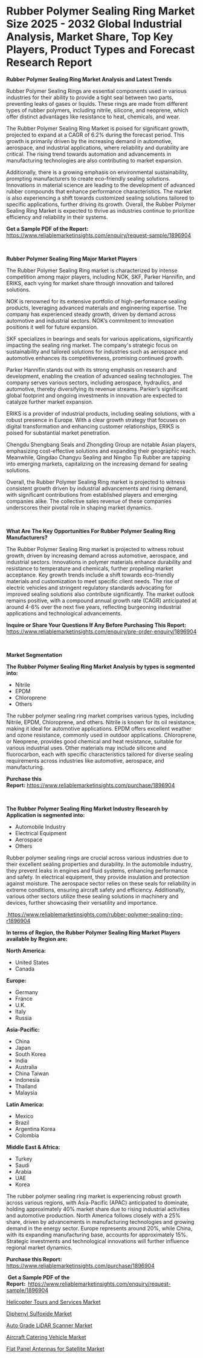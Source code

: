 <p><h1>Rubber Polymer Sealing Ring Market Size 2025 - 2032 Global Industrial Analysis, Market Share, Top Key Players, Product Types and Forecast Research Report</h1></p><p><strong>Rubber Polymer Sealing Ring Market Analysis and Latest Trends</strong></p>
<p><p>Rubber Polymer Sealing Rings are essential components used in various industries for their ability to provide a tight seal between two parts, preventing leaks of gases or liquids. These rings are made from different types of rubber polymers, including nitrile, silicone, and neoprene, which offer distinct advantages like resistance to heat, chemicals, and wear.</p><p>The Rubber Polymer Sealing Ring Market is poised for significant growth, projected to expand at a CAGR of 6.2% during the forecast period. This growth is primarily driven by the increasing demand in automotive, aerospace, and industrial applications, where reliability and durability are critical. The rising trend towards automation and advancements in manufacturing technologies are also contributing to market expansion.</p><p>Additionally, there is a growing emphasis on environmental sustainability, prompting manufacturers to create eco-friendly sealing solutions. Innovations in material science are leading to the development of advanced rubber compounds that enhance performance characteristics. The market is also experiencing a shift towards customized sealing solutions tailored to specific applications, further driving its growth. Overall, the Rubber Polymer Sealing Ring Market is expected to thrive as industries continue to prioritize efficiency and reliability in their systems.</p></p>
<p><strong>Get a Sample PDF of the Report:&nbsp;</strong> <a href="https://www.reliablemarketinsights.com/enquiry/request-sample/1896904?utm_campaign=2129&utm_medium=2&utm_source=Github&utm_content=ia&utm_term=04022025&utm_id=rubber-polymer-sealing-ring">https://www.reliablemarketinsights.com/enquiry/request-sample/1896904</a></p>
<p>&nbsp;</p>
<p><strong>Rubber Polymer Sealing Ring Major Market Players</strong></p>
<p><p>The Rubber Polymer Sealing Ring market is characterized by intense competition among major players, including NOK, SKF, Parker Hannifin, and ERIKS, each vying for market share through innovation and tailored solutions.</p><p>NOK is renowned for its extensive portfolio of high-performance sealing products, leveraging advanced materials and engineering expertise. The company has experienced steady growth, driven by demand across automotive and industrial sectors. NOK’s commitment to innovation positions it well for future expansion.</p><p>SKF specializes in bearings and seals for various applications, significantly impacting the sealing ring market. The company's strategic focus on sustainability and tailored solutions for industries such as aerospace and automotive enhances its competitiveness, promising continued growth.</p><p>Parker Hannifin stands out with its strong emphasis on research and development, enabling the creation of advanced sealing technologies. The company serves various sectors, including aerospace, hydraulics, and automotive, thereby diversifying its revenue streams. Parker’s significant global footprint and ongoing investments in innovation are expected to catalyze further market expansion.</p><p>ERIKS is a provider of industrial products, including sealing solutions, with a robust presence in Europe. With a clear growth strategy that focuses on digital transformation and enhancing customer relationships, ERIKS is poised for substantial market penetration.</p><p>Chengdu Shengbang Seals and Zhongding Group are notable Asian players, emphasizing cost-effective solutions and expanding their geographic reach. Meanwhile, Qingdao Changyu Sealing and Ningbo Tip Rubber are tapping into emerging markets, capitalizing on the increasing demand for sealing solutions.</p><p>Overall, the Rubber Polymer Sealing Ring market is projected to witness consistent growth driven by industrial advancements and rising demand, with significant contributions from established players and emerging companies alike. The collective sales revenue of these companies underscores their pivotal role in shaping market dynamics.</p></p>
<p>&nbsp;</p>
<p><strong>What Are The Key Opportunities For Rubber Polymer Sealing Ring Manufacturers?</strong></p>
<p><p>The Rubber Polymer Sealing Ring market is projected to witness robust growth, driven by increasing demand across automotive, aerospace, and industrial sectors. Innovations in polymer materials enhance durability and resistance to temperature and chemicals, further propelling market acceptance. Key growth trends include a shift towards eco-friendly materials and customization to meet specific client needs. The rise of electric vehicles and stringent regulatory standards advocating for improved sealing solutions also contribute significantly. The market outlook remains positive, with a compound annual growth rate (CAGR) anticipated at around 4-6% over the next five years, reflecting burgeoning industrial applications and technological advancements.</p></p>
<p><strong>Inquire or Share Your Questions If Any Before Purchasing This Report:</strong> <a href="https://www.reliablemarketinsights.com/enquiry/pre-order-enquiry/1896904?utm_campaign=2129&utm_medium=2&utm_source=Github&utm_content=ia&utm_term=04022025&utm_id=rubber-polymer-sealing-ring">https://www.reliablemarketinsights.com/enquiry/pre-order-enquiry/1896904</a></p>
<p>&nbsp;</p>
<p><strong>Market Segmentation</strong></p>
<p><strong>The Rubber Polymer Sealing Ring Market Analysis by types is segmented into:</strong></p>
<p><ul><li>Nitrile</li><li>EPDM</li><li>Chloroprene</li><li>Others</li></ul></p>
<p><p>The rubber polymer sealing ring market comprises various types, including Nitrile, EPDM, Chloroprene, and others. Nitrile is known for its oil resistance, making it ideal for automotive applications. EPDM offers excellent weather and ozone resistance, commonly used in outdoor applications. Chloroprene, or Neoprene, provides good chemical and heat resistance, suitable for various industrial uses. Other materials may include silicone and fluorocarbon, each with specific characteristics tailored for diverse sealing requirements across industries like automotive, aerospace, and manufacturing.</p></p>
<p><strong>Purchase this Report:&nbsp;</strong><a href="https://www.reliablemarketinsights.com/purchase/1896904?utm_campaign=2129&utm_medium=2&utm_source=Github&utm_content=ia&utm_term=04022025&utm_id=rubber-polymer-sealing-ring">https://www.reliablemarketinsights.com/purchase/1896904</a></p>
<p>&nbsp;</p>
<p><strong>The Rubber Polymer Sealing Ring Market Industry Research by Application is segmented into:</strong></p>
<p><ul><li>Automobile Industry</li><li>Electrical Equipment</li><li>Aerospace</li><li>Others</li></ul></p>
<p><p>Rubber polymer sealing rings are crucial across various industries due to their excellent sealing properties and durability. In the automobile industry, they prevent leaks in engines and fluid systems, enhancing performance and safety. In electrical equipment, they provide insulation and protection against moisture. The aerospace sector relies on these seals for reliability in extreme conditions, ensuring aircraft safety and efficiency. Additionally, various other sectors utilize these sealing solutions in machinery and devices, further showcasing their versatility and importance.</p></p>
<p><a href="https://www.reliablemarketinsights.com/rubber-polymer-sealing-ring-r1896904?utm_campaign=2129&utm_medium=2&utm_source=Github&utm_content=ia&utm_term=04022025&utm_id=rubber-polymer-sealing-ring">&nbsp;https://www.reliablemarketinsights.com/rubber-polymer-sealing-ring-r1896904</a></p>
<p><strong>In terms of Region, the Rubber Polymer Sealing Ring Market Players available by Region are:</strong></p>
<p>
    <p> <strong> North America: </strong>
        <ul>
            <li>United States</li>
            <li>Canada</li>
        </ul>
        </p> 
    <p> <strong> Europe: </strong>
        <ul>
            <li>Germany</li>
            <li>France</li>
            <li>U.K.</li>
            <li>Italy</li>
            <li>Russia</li>
        </ul>
        </p> 
    <p> <strong> Asia-Pacific: </strong>
        <ul>
            <li>China</li>
            <li>Japan</li>
            <li>South Korea</li>
            <li>India</li>
            <li>Australia</li>
            <li>China Taiwan</li>
            <li>Indonesia</li>
            <li>Thailand</li>
            <li>Malaysia</li>
        </ul>
        </p> 
    <p> <strong> Latin America: </strong>
        <ul>
            <li>Mexico</li>
            <li>Brazil</li>
            <li>Argentina Korea</li>
            <li>Colombia</li>
        </ul>
        </p> 
    <p> <strong> Middle East & Africa: </strong>
        <ul>
            <li>Turkey</li>
            <li>Saudi</li>
            <li>Arabia</li>
            <li>UAE</li>
            <li>Korea</li>
        </ul>
    </p>
    </p>
<p><p>The rubber polymer sealing ring market is experiencing robust growth across various regions, with Asia-Pacific (APAC) anticipated to dominate, holding approximately 40% market share due to rising industrial activities and automotive production. North America follows closely with a 25% share, driven by advancements in manufacturing technologies and growing demand in the energy sector. Europe represents around 20%, while China, with its expanding manufacturing base, accounts for approximately 15%. Strategic investments and technological innovations will further influence regional market dynamics.</p></p>
<p><strong>Purchase this Report: </strong><a href="https://www.reliablemarketinsights.com/purchase/1896904?utm_campaign=2129&utm_medium=2&utm_source=Github&utm_content=ia&utm_term=04022025&utm_id=rubber-polymer-sealing-ring">https://www.reliablemarketinsights.com/purchase/1896904</a></p>
<p>&nbsp;<strong>Get a Sample PDF of the Report:&nbsp;&nbsp;</strong><a href="https://www.reliablemarketinsights.com/enquiry/request-sample/1896904?utm_campaign=2129&utm_medium=2&utm_source=Github&utm_content=ia&utm_term=04022025&utm_id=rubber-polymer-sealing-ring">https://www.reliablemarketinsights.com/enquiry/request-sample/1896904</a></p>
<p><strong></strong></p>
<p><p><a href="https://www.linkedin.com/pulse/helicopter-tours-services-market-scope-business-update-nj5te?utm_campaign=2129&utm_medium=2&utm_source=Github&utm_content=ia&utm_term=04022025&utm_id=rubber-polymer-sealing-ring">Helicopter Tours and Services Market</a></p><p><a href="https://www.linkedin.com/pulse/growth-projections-diphenyl-sulfoxide-market-from-2025-2032-kxzne?utm_campaign=2129&utm_medium=2&utm_source=Github&utm_content=ia&utm_term=04022025&utm_id=rubber-polymer-sealing-ring">Diphenyl Sulfoxide Market</a></p><p><a href="https://www.linkedin.com/pulse/in-depth-analysis-auto-grade-lidar-scanner-market-size-3difc?utm_campaign=2129&utm_medium=2&utm_source=Github&utm_content=ia&utm_term=04022025&utm_id=rubber-polymer-sealing-ring">Auto Grade LiDAR Scanner Market</a></p><p><a href="https://www.linkedin.com/pulse/aircraft-catering-vehicle-market-size-projected-expand-ai12c?utm_campaign=2129&utm_medium=2&utm_source=Github&utm_content=ia&utm_term=04022025&utm_id=rubber-polymer-sealing-ring">Aircraft Catering Vehicle Market</a></p><p><a href="https://www.linkedin.com/pulse/comprehensive-analysis-flat-panel-antennas-satellite-market-gikbe?utm_campaign=2129&utm_medium=2&utm_source=Github&utm_content=ia&utm_term=04022025&utm_id=rubber-polymer-sealing-ring">Flat Panel Antennas for Satellite Market</a></p></p>